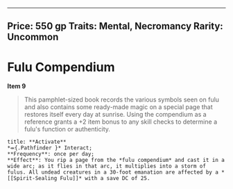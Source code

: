 
---
Price: 550 gp
Traits: Mental, Necromancy
Rarity: Uncommon
---

# Fulu Compendium

**Item 9**

> This pamphlet-sized book records the various symbols seen on fulu and also contains some ready-made magic on a special page that restores itself every day at sunrise. Using the compendium as a reference grants a +2 item bonus to any skill checks to determine a fulu's function or authenticity.

```ad-embed-ability
title: **Activate**
*⬺{.Pathfinder }* Interact; 
**Frequency**: once per day;
**Effect**: You rip a page from the *fulu compendium* and cast it in a wide arc; as it flies in that arc, it multiplies into a storm of fulus. All undead creatures in a 30-foot emanation are affected by a *[[Spirit-Sealing Fulu]]* with a save DC of 25.

```
